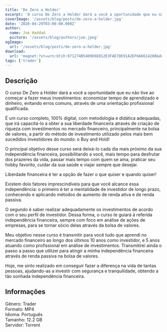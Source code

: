 ```yaml
---
title: 'De Zero a Holder'
excerpt: 'O curso De Zero a Holder dará a você a oportunidade que eu não tive ao começar a fazer meus investimentos: economizar tempo de aprendizado e dinheiro, evitando erros comuns, através de uma orientação profissional qualificada.  É um curso completo, 100% digital, com metodologia e didát'
coverImage: '/assets/blog/posts/de-zero-a-holder.jpg'
date: '2020-04-29T03:00:00.000Z'
author:
  name: Joe Haddad
  picture: '/assets/blog/authors/joe.jpeg'
ogImage:
  url: '/assets/blog/posts/de-zero-a-holder.jpg'
download:
  url: 'magnet:?xt=urn:btih:871274B54D9E6E012E3FAE7DE91A2EF6A6614280&dn=zero%20a%20holder&tr=udp%3a%2f%2ftracker.openbittorrent.com%3a1337%2fannounce&tr=udp%3a%2f%2ftracker.opentrackr.org%3a1337%2fannounce'
tags: ['trader']
---
```

<h2>Descrição</h2>
<p></p><p>O curso De Zero a Holder dará a você a oportunidade que eu não tive ao começar a fazer meus investimentos: economizar tempo de aprendizado e dinheiro, evitando erros comuns, através de uma orientação profissional qualificada.</p><p>É um curso completo, 100% digital, com metodologia e didática adequadas, que irá capacitá-lo a obter a sua liberdade financeira através de criação de riqueza com investimentos no mercado financeiro, principalmente na bolsa de valores, a partir do método de investimento utilizado pelos mais bem sucedidos investidores do mundo: o Buy and Hold!</p><p>O principal objetivo desse curso será deixá-lo cada dia mais próximo da sua independência financeira, possibilitando a você, mais tempo para desfrutar dos prazeres da vida, passar mais tempo com quem se ama, praticar seu hobby favorito, cuidar da sua saúde e viajar sempre que desejar.</p><p>Liberdade financeira é ter a opção de fazer o que quiser e quando quiser!</p><p>Existem dois fatores imprescindíveis para que você alcance essa independência: o primeiro é ter a mentalidade de investidor de longo prazo, conhecendo e aplicando métodos de aumento de renda ativa e de renda passiva.</p><p>O segundo é saber realizar adequadamente os investimentos de acordo com o seu perfil de investidor. Dessa forma, o curso te guiará à referida independência financeira, sempre com foco em análise de ações de empresas, para se tornar sócio delas através da bolsa de valores.</p><p>Meu objetivo nesse curso é transmitir para você tudo que aprendi no mercado financeiro ao longo dos últimos 10 anos como investidor, e 5 anos atuando como profissional em análise de investimentos. Transmitirei ainda o passo a passo que utilizei para atingir a minha independência financeira através de renda passiva na bolsa de valores.</p><p>Hoje, me sinto realizado em conseguir fazer a diferença na vida de tantas pessoas, ajudando-as a investir com segurança e tranquilidade, obtendo a tão sonhada independência financeira.</p><h2>Informações</h2><p>Gênero: Trader<br/>Formato: MP4<br/>Idioma: Português<br/>Tamanho: 12.2 GB<br/>Servidor: Torrent</p>